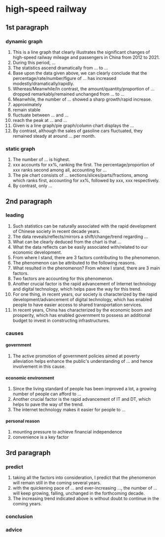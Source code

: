 # high-speed railway

## 1st paragraph
### dynamic graph
1. This is a line graph that clearly illustrates the significant changes of high-speed railway mileage and passengers in China from 2012 to 2021.
2. During this period, ...
3. The statistics ascend dramatically from ... to ...
4. Base upon the data given above, we can clearly conclude that the percentage/rate/number/figure of ... has increased modestly/dramatically/rapidly.
5. Whereas/Meanwhile/In contrast, the amount/quantity/proportion of ... dropped remarkably/remained unchanged from ... to ...
6. Meanwhile, the number of ... showed a sharp growth/rapid increase.
7. approximately
8. remain stable
9. fluctuate between ... and ...
10. reach the peak at ... and ... 
11. Given is a line graph/pie graph/column chart displays the ...
12. By contrast, although the sales of gasoline cars fluctuated, they remained steady at around ... per month.

### static graph
1. The number of ... is highest.
2. xxx accounts for xx%, ranking the first. The percentage/proportion of xxx ranks second among all, accounting for ...
3. The pie chart consists of ... sections/slices/parts/fractions, among which ranks first, accounting for xx%, followed by xxx, xxx respectively.
4. By contrast, only ...


## 2nd paragraph
### leading
1. Such statistics can be naturally associated with the rapid development of Chinese society in recent decade years.
2. The data reveals/reflects/mirrors a shift/change/trend regarding ...
3. What can be clearly deduced from the chart is that ...
4. What the data reflects can be easily associated with/related to our economic development.
5. From where I stand, there are 3 factors contributing to the phenomenon.
6. The phenomenon can be attributed to the following reasons. 
7. What resulted in the phenomenon? From where I stand, there are 3 main factors.
8. Two factors are accounting for this phenomenon.
9. Another crucial factor is the rapid advancement of Internet technology and digital technology, which helps pave the way for this trend.
10. For one thing, in recent years, our society is characterized by the rapid development/advancement of digital technology, which has enabled people to have easier access to shared transportation services.
11. In recent years, China has characterized by the economic boom and prosperity, which has enabled government to possess an additional budget to invest in constructing infrastructures.



### causes
#### government 
1. The active promotion of government policies aimed at poverty alleviation helps enhance the public's understanding of ... and hence involvement in this cause.

#### economic environment
1. Since the living standard of people has been improved a lot, a growing number of people can afford to ...
2. Another crucial factor is the rapid advancement of IT and DT, which helps to pave the way of the trend.
3. The internet technology makes it easier for people to ...


#### personal reason
1. mounting pressure to achieve financial independence
2. convenience is a key factor

## 3rd paragraph
### predict 
1. taking all the factors into consideration, I predict that the phenomenon will remain still in the coming several years.
2. with the quickening pace of ... and ever-increasing ..., the number of ... will keep growing, falling, unchanged in the forthcoming decade.
3. The increasing trend indicated above is without doubt to continue in the coming years.


### conclusion


### advice 







